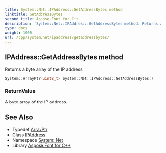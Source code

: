 ```yaml
---
title: System::Net::IPAddress::GetAddressBytes method
linktitle: GetAddressBytes
second_title: Aspose.Font for C++
description: 'System::Net::IPAddress::GetAddressBytes method. Returns a byte array of the IP address in C++.'
type: docs
weight: 1000
url: /cpp/system.net/ipaddress/getaddressbytes/
---
```

## IPAddress::GetAddressBytes method


Returns a byte array of the IP address.

```cpp
System::ArrayPtr<uint8_t> System::Net::IPAddress::GetAddressBytes()
```


### ReturnValue

A byte array of the IP address.

## See Also

* Typedef [ArrayPtr](../../../system/arrayptr/)
* Class [IPAddress](../)
* Namespace [System::Net](../../)
* Library [Aspose.Font for C++](../../../)
